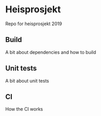 # Heisprosjekt

Repo for heisprosjekt 2019

## Build
A bit about dependencies and how to build

## Unit tests
A bit about unit tests

## CI
How the CI works
